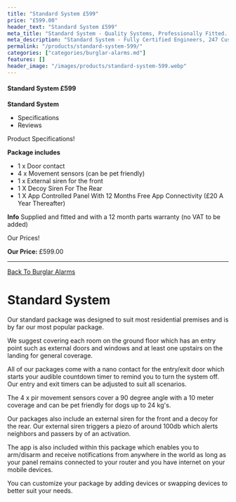 ```yaml
---
title: "Standard System £599"
price: "£599.00"
header_text: "Standard System £599"
meta_title: "Standard System - Quality Systems, Professionally Fitted. - My Alarm Security"
meta_description: "Standard System - Fully Certified Engineers, 247 Customer Service, High Quality Systems, Professionally Fitted. We are right on the borders of London and Kent."
permalink: "/products/standard-system-599/"
categories: ["categories/burglar-alarms.md"]
features: []
header_image: "/images/products/standard-system-599.webp"
---
```


#### Standard System £599

**Standard System**

-   Specifications
-   Reviews

Product Specifications!


**Package includes**

- 1 x Door contact
- 4 x Movement sensors (can be pet friendly)
- 1 x External siren for the front
- 1 X Decoy Siren For The Rear
- 1 X App Controlled Panel With 12 Months Free App Connectivity (£20 A Year Thereafter)

**Info** Supplied and fitted and with a 12 month parts warranty (no VAT to be added)


Our Prices!


**Our Price:** £599.00


------------------------------------------------------------------------

[ Back To Burglar Alarms](/categories/burglar-alarms/)

# Standard System

Our standard package was designed to suit most residential premises and is by far our most popular package.

We suggest covering each room on the ground floor which has an entry point such as external doors and windows and at least one upstairs on the landing for general coverage.

All of our packages come with a nano contact for the entry/exit door which starts your audible countdown timer to remind you to turn the system off. Our entry and exit timers can be adjusted to suit all scenarios.

The 4 x pir movement sensors cover a 90 degree angle with a 10 meter coverage and can be pet friendly for dogs up to 24 kg\'s.

Our packages also include an external siren for the front and a decoy for the rear. Our external siren triggers a piezo of around 100db which alerts neighbors and passers by of an activation.

The app is also included within this package which enables you to arm/disarm and receive notifications from anywhere in the world as long as your panel remains connected to your router and you have internet on your mobile devices.

You can customize your package by adding devices or swapping devices to better suit your needs.